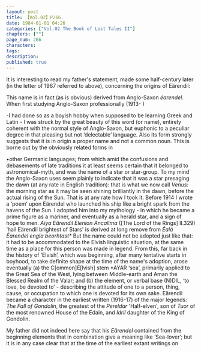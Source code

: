 ```yaml
---
layout: post
title: 【Vol.02】P266.
date: 1984-01-01 04:26
categories: ["Vol.02 The Book of Lost Tales II"]
chapters: [""]
page_num: 266
characters: 
tags: 
description: 
published: true
---
```


<p style="text-indent: 0;">
It is interesting to read my father's statement, made some half-century later (in the letter of 1967 referred to above), concerning the origins of Eärendil:
</p>

This name is in fact (as is obvious) derived from Anglo-Saxon <I>éarendel</I>. When first studying Anglo-Saxon professionally (1913- )

-I had done so as a boyish hobby when supposed to be learning Greek and Latin - I was struck by the great beauty of this word (or name), entirely coherent with the normal style of Anglo-Saxon, but euphonic to a peculiar degree in that pleasing but not ‘delectable’ language. Also its form strongly suggests that it is in origin a proper name and not a common noun. This is borne out by the obviously related forms in

•other Germanic languages; from which amid the confusions and debasements of late traditions it at least seems certain that it belonged to astronomical-myth, and was the name of a star or star-group. To my mind the Anglo-Saxon uses seem plainly to indicate that it was a star presaging the dawn (at any rate in English tradition): that is what we now call <I>Venus:</I> the morning star as it may be seen shining brilliantly in the dawn, before the actual rising of the Sun. That is at any rate how I took it. Before 1914 I wrote a ‘poem’ upon Eärendel who launched his ship like a bright spark from the havens of the Sun. I adopted him into my mythology - in which he became a prime figure as a mariner, and eventually as a herald star, and a sign of hope to men. <I>Aiya Eärendil Elenion Ancalima</I> ([The Lord of the Rings] II.329) ‘hail Eärendil brightest of Stars' is derived at long remove from <I>Éalá Éarendel engla beorhtast\*</I> But the name could not be adopted just like that: it had to be accommodated to the Elvish linguistic situation, at the same time as a place for this person was made in legend. From this, far back in the history of ‘Elvish’, which was beginning, after many tentative starts in boyhood, to take definite shape at the time of the name's adoption, arose eventually (a) the C[ommon]E[lvish] stem \*AYAR ‘sea’, primarily applied to the Great Sea of the West, lying between Middle-earth and Aman the Blessed Realm of the Valar; and (b) the element, or verbal base (N)DIL, ‘to love, be devoted to’ - describing the attitude of one to a person, thing, cause, or occupation to which one is devoted for its own sake. Eärendil became a character in the earliest written (1916-17) of the major legends: <I>The Fall of Gondolin</I>, the greatest of the <I>Pereldar</I> 'Half-elven', son of <I>Tuor</I> of the most renowned House of the Edain, and <I>Idril</I> daughter of the King of Gondolin.

My father did not indeed here say that his <I>Eärendel</I> contained from the beginning elements that in combination give a meaning like ‘Sea-lover’; but it is in any case clear that at the time of the earliest extant writings on

